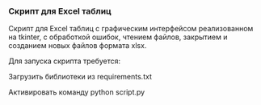 ### Скрипт для Excel таблиц
Скрипт для Excel таблиц с графическим интерфейсом реализованном на tkinter, с обработкой ошибок, чтением файлов, закрытием и созданием новых файлов формата xlsx.

Для запуска скрипта требуется:

Загрузить библиотеки из requirements.txt

Активировать команду python script.py
